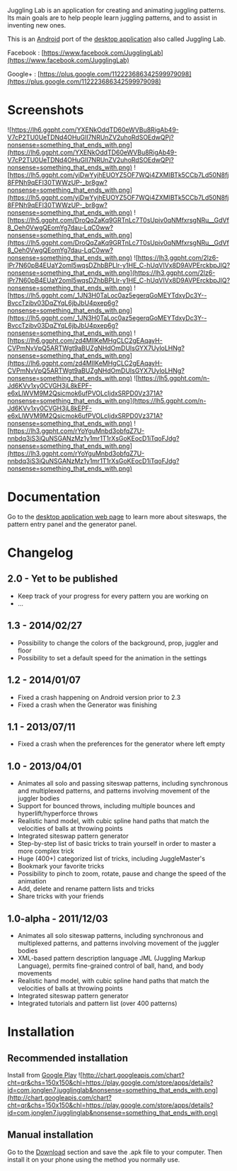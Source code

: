 Juggling Lab is an application for creating and animating juggling patterns. Its main goals are to help people learn juggling patterns, and to assist in inventing new ones.

This is an [Android](http://www.android.com/) port of the [desktop application](http://jugglinglab.sourceforge.net/) also called Juggling Lab.

Facebook : [https://www.facebook.com/JugglingLab](https://www.facebook.com/JugglingLab)

Google+ : [https://plus.google.com/112223686342599979098](https://plus.google.com/112223686342599979098)

# Screenshots #
![https://lh6.ggpht.com/YXENkOddTD60eWVBu8RigAb49-V7cP2TU0UeTDNd4OHuGlI7NRUnZV2uhoRdSOEdwQPj?nonsense=something_that_ends_with.png](https://lh6.ggpht.com/YXENkOddTD60eWVBu8RigAb49-V7cP2TU0UeTDNd4OHuGlI7NRUnZV2uhoRdSOEdwQPj?nonsense=something_that_ends_with.png)
![https://lh5.ggpht.com/yiDwYyjhEUOYZ5OF7WQi4ZXMIBTk5CCb7Ld50N8fj8FPNh9qEFl30TWWzUP-_br8gw?nonsense=something_that_ends_with.png](https://lh5.ggpht.com/yiDwYyjhEUOYZ5OF7WQi4ZXMIBTk5CCb7Ld50N8fj8FPNh9qEFl30TWWzUP-_br8gw?nonsense=something_that_ends_with.png)
![https://lh5.ggpht.com/DroQqZaKq9GRTnLc7T0sUpiv0qNMfxrsgNRu__GdVf8_Oeh0VwgQEomYg7dau-LqC0ww?nonsense=something_that_ends_with.png](https://lh5.ggpht.com/DroQqZaKq9GRTnLc7T0sUpiv0qNMfxrsgNRu__GdVf8_Oeh0VwgQEomYg7dau-LqC0ww?nonsense=something_that_ends_with.png)
![https://lh3.ggpht.com/2lz6-lPr7N60pB4EUaY2oml5wqsDZhbBPLlr-y1HE_C-hUqVIVx8D9AVPErckbpJlQ?nonsense=something_that_ends_with.png](https://lh3.ggpht.com/2lz6-lPr7N60pB4EUaY2oml5wqsDZhbBPLlr-y1HE_C-hUqVIVx8D9AVPErckbpJlQ?nonsense=something_that_ends_with.png)
![https://lh5.ggpht.com/_1JN3H0TaLoc0az5egerqGoMEYTdxyDc3Y--BvccTzibv03DqZYqL6jbJbU4pxep6g?nonsense=something_that_ends_with.png](https://lh5.ggpht.com/_1JN3H0TaLoc0az5egerqGoMEYTdxyDc3Y--BvccTzibv03DqZYqL6jbJbU4pxep6g?nonsense=something_that_ends_with.png)
![https://lh6.ggpht.com/zd4MIlKeMHgCLC2gEAqayH-CVPmNvVpQ5ARTWgt9aBUZgNHdOmDUIsGYX7UyloLHNg?nonsense=something_that_ends_with.png](https://lh6.ggpht.com/zd4MIlKeMHgCLC2gEAqayH-CVPmNvVpQ5ARTWgt9aBUZgNHdOmDUIsGYX7UyloLHNg?nonsense=something_that_ends_with.png)
![https://lh5.ggpht.com/n-Jd6KVv1xy0CVGH3jL8kEPF-e6xLlWVM9M2Qsicmok6ufPVOLcIjdxSRPD0Vz371A?nonsense=something_that_ends_with.png](https://lh5.ggpht.com/n-Jd6KVv1xy0CVGH3jL8kEPF-e6xLlWVM9M2Qsicmok6ufPVOLcIjdxSRPD0Vz371A?nonsense=something_that_ends_with.png)
![https://lh3.ggpht.com/rYoYguMnbd3obfqZ7U-nnbdq3iS3iQuNSGANzMz1y1mr1T1rXsGoKEocD1iTqoFJdg?nonsense=something_that_ends_with.png](https://lh3.ggpht.com/rYoYguMnbd3obfqZ7U-nnbdq3iS3iQuNSGANzMz1y1mr1T1rXsGoKEocD1iTqoFJdg?nonsense=something_that_ends_with.png)


# Documentation #
Go to the [desktop application web page](http://jugglinglab.sourceforge.net/) to learn more about siteswaps, the pattern entry panel and the generator panel.

# Changelog #
## 2.0 - Yet to be published ##
  * Keep track of your progress for every pattern you are working on
  * ...

## 1.3 - 2014/02/27 ##
  * Possibility to change the colors of the background, prop, juggler and floor
  * Possibility to set a default speed for the animation in the settings

## 1.2 - 2014/01/07 ##
  * Fixed a crash happening on Android version prior to 2.3
  * Fixed a crash when the Generator was finishing

## 1.1 - 2013/07/11 ##
  * Fixed a crash when the preferences for the generator where left empty

## 1.0 - 2013/04/01 ##
  * Animates all solo and passing siteswap patterns, including synchronous and multiplexed patterns, and patterns involving movement of the juggler bodies
  * Support for bounced throws, including multiple bounces and hyperlift/hyperforce throws
  * Realistic hand model, with cubic spline hand paths that match the velocities of balls at throwing points
  * Integrated siteswap pattern generator
  * Step-by-step list of basic tricks to train yourself in order to master a more complex trick
  * Huge (400+) categorized list of tricks, including JuggleMaster's
  * Bookmark your favorite tricks
  * Possibility to pinch to zoom, rotate, pause and change the speed of the animation
  * Add, delete and rename pattern lists and tricks
  * Share tricks with your friends

## 1.0-alpha - 2011/12/03 ##
  * Animates all solo siteswap patterns, including synchronous and multiplexed patterns, and patterns involving movement of the juggler bodies
  * XML-based pattern description language JML (Juggling Markup Language), permits fine-grained control of ball, hand, and body movements
  * Realistic hand model, with cubic spline hand paths that match the velocities of balls at throwing points
  * Integrated siteswap pattern generator
  * Integrated tutorials and pattern list (over 400 patterns)

# Installation #
## Recommended installation ##
Install from [Google Play](https://play.google.com/store/apps/details?id=com.jonglen7.jugglinglab) ![http://chart.googleapis.com/chart?cht=qr&chs=150x150&chl=https://play.google.com/store/apps/details?id=com.jonglen7.jugglinglab&nonsense=something_that_ends_with.png](http://chart.googleapis.com/chart?cht=qr&chs=150x150&chl=https://play.google.com/store/apps/details?id=com.jonglen7.jugglinglab&nonsense=something_that_ends_with.png)
## Manual installation ##
Go to the [Download](http://code.google.com/p/jugglinglab/downloads/list) section and save the .apk file to your computer. Then install it on your phone using the method you normally use.